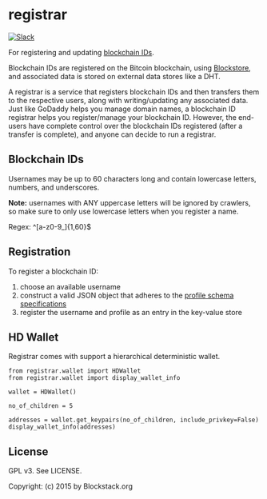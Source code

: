 # registrar

[![Slack](http://slack.blockstack.org/badge.svg)](http://slack.blockstack.org/)

For registering and updating [blockchain IDs](https://github.com/blockstack/blockstack/wiki/Blockchain-ID). 

Blockchain IDs are registered on the Bitcoin blockchain, using [Blockstore](https://github.com/blockstack/blockstore), and associated data is stored on external data stores like a DHT. 

A registrar is a service that registers blockchain IDs and then transfers them to the respective users, along with writing/updating any associated data. Just like GoDaddy helps you manage domain names, a blockchain ID registrar helps you register/manage your blockchain ID. However, the end-users have complete control over the blockchain IDs registered (after a transfer is complete), and anyone can decide to run a registrar.

## Blockchain IDs

Usernames may be up to 60 characters long and contain lowercase letters, numbers, and underscores.

**Note:** usernames with ANY uppercase letters will be ignored by crawlers, so make sure to only use lowercase letters when you register a name.

Regex: ^[a-z0-9_]{1,60}$

## Registration

To register a blockchain ID:

1. choose an available username
2. construct a valid JSON object that adheres to the [profile schema specifications](https://github.com/blockstack/blockstack/wiki/Blockchain-ID-Schema-v2)
3. register the username and profile as an entry in the key-value store

## HD Wallet

Registrar comes with support a hierarchical deterministic wallet.

```
from registrar.wallet import HDWallet
from registrar.wallet import display_wallet_info

wallet = HDWallet()

no_of_children = 5

addresses = wallet.get_keypairs(no_of_children, include_privkey=False)
display_wallet_info(addresses)
```

## License

GPL v3. See LICENSE.

Copyright: (c) 2015 by Blockstack.org
